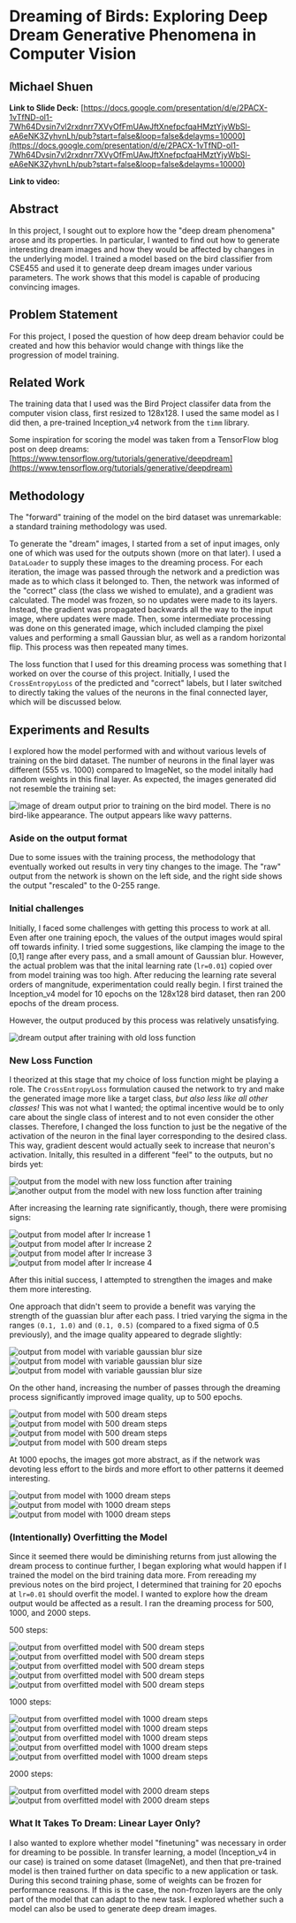 # Dreaming of Birds: Exploring Deep Dream Generative Phenomena in Computer Vision

## Michael Shuen

**Link to Slide Deck:** [https://docs.google.com/presentation/d/e/2PACX-1vTfND-ol1-7Wh64Dvsin7vl2rxdnrr7XVyOfFmUAwJftXnefpcfqaHMztYjyWbSl-eA6eNK3ZyhvnLh/pub?start=false&loop=false&delayms=10000](https://docs.google.com/presentation/d/e/2PACX-1vTfND-ol1-7Wh64Dvsin7vl2rxdnrr7XVyOfFmUAwJftXnefpcfqaHMztYjyWbSl-eA6eNK3ZyhvnLh/pub?start=false&loop=false&delayms=10000)

**Link to video:**

## Abstract

In this project, I sought out to explore how the "deep dream phenomena" arose and its properties. In particular, I wanted to find out how to generate interesting dream images and how they would be affected by changes in the underlying model. I trained a model based on the bird classifier from CSE455 and used it to generate deep dream images under various parameters. The work shows that this model is capable of producing convincing images.

## Problem Statement

For this project, I posed the question of how deep dream behavior could be created and how this behavior would change with things like the progression of model training.

## Related Work

The training data that I used was the Bird Project classifer data from the computer vision class, first resized to 128x128. I used the same model as I did then, a pre-trained Inception_v4 network from the `timm` library.

Some inspiration for scoring the model was taken from a TensorFlow blog post on deep dreams: [https://www.tensorflow.org/tutorials/generative/deepdream](https://www.tensorflow.org/tutorials/generative/deepdream)

## Methodology

The "forward" training of the model on the bird dataset was unremarkable: a standard training methodology was used.

To generate the "dream" images, I started from a set of input images, only one of which was used for the outputs shown (more on that later). I used a `DataLoader` to supply these images to the dreaming process. For each iteration, the image was passed through the network and a prediction was made as to which class it belonged to. Then, the network was informed of the "correct" class (the class we wished to emulate), and a gradient was calculated. The model was frozen, so no updates were made to its layers. Instead, the gradient was propagated backwards all the way to the input image, where updates were made. Then, some intermediate processing was done on this generated image, which included clamping the pixel values and performing a small Gaussian blur, as well as a random horizontal flip. This process was then repeated many times.

The loss function that I used for this dreaming process was something that I worked on over the course of this project. Initially, I used the `CrossEntropyLoss` of the predicted and "correct" labels, but I later switched to directly taking the values of the neurons in the final connected layer, which will be discussed below.

## Experiments and Results

I explored how the model performed with and without various levels of training on the bird dataset. The number of neurons in the final layer was different (555 vs. 1000) compared to ImageNet, so the model initally had random weights in this final layer. As expected, the images generated did not resemble the training set:

![image of dream output prior to training on the bird model. There is no bird-like appearance. The output appears like wavy patterns.](0-prelims/new-loss-without-negate-before-training.png)

### Aside on the output format

Due to some issues with the training process, the methodology that eventually worked out results in very tiny changes to the image. The "raw" output from the network is shown on the left side, and the right side shows the output "rescaled" to the 0-255 range.

### Initial challenges

Initially, I faced some challenges with getting this process to work at all. Even after one training epoch, the values of the output images would spiral off towards infinity. I tried some suggestions, like clamping the image to the [0,1] range after every pass, and a small amount of Gaussian blur. However, the actual problem was that the inital learning rate (`lr=0.01`) copied over from model training was too high. After reducing the learning rate several orders of mangnitude, experimentation could really begin. I first trained the Inception_v4 model for 10 epochs on the 128x128 bird dataset, then ran 200 epochs of the dream process.

However, the output produced by this process was relatively unsatisfying.

![dream output after training with old loss function](0-prelims/old-loss-after-train.png)

### New Loss Function

I theorized at this stage that my choice of loss function might be playing a role. The `CrossEntropyLoss` formulation caused the network to try and make the generated image more like a target class, *but also less like all other classes!* This was not what I wanted; the optimal incentive would be to only care about the single class of interest and to not even consider the other classes. Therefore, I changed the loss function to just be the negative of the activation of the neuron in the final layer corresponding to the desired class. This way, gradient descent would actually seek to increase that neuron's activation. Initally, this resulted in a different "feel" to the outputs, but no birds yet:

![output from the model with new loss function after training](0-prelims/new-loss-with-negate-after-training.png)
![another output from the model with new loss function after training](0-prelims/new-loss-with-negate-after-training-with-softmax.png)

After increasing the learning rate significantly, though, there were promising signs:

![output from model after lr increase 1](1-initial-success/1.png)
![output from model after lr increase 2](1-initial-success/2.png)
![output from model after lr increase 3](1-initial-success/3.png)
![output from model after lr increase 4](1-initial-success/4.png)

After this initial success, I attempted to strengthen the images and make them more interesting. 

One approach that didn't seem to provide a benefit was varying the strength of the guassian blur after each pass. I tried varying the sigma in the ranges `(0.1, 1.0)` and `(0.1, 0.5)` (compared to a fixed sigma of 0.5 previously), and the image quality appeared to degrade slightly:

![output from model with variable gaussian blur size](2-varying-gaussian-sigma/1.png)
![output from model with variable gaussian blur size](2-varying-gaussian-sigma/2.png)
![output from model with variable gaussian blur size](2-varying-gaussian-sigma/3.png)

On the other hand, increasing the number of passes through the dreaming process significantly improved image quality, up to 500 epochs.

![output from model with 500 dream steps](3-500-epochs/1.png)
![output from model with 500 dream steps](3-500-epochs/2.png)
![output from model with 500 dream steps](3-500-epochs/3.png)
![output from model with 500 dream steps](3-500-epochs/4.png)

At 1000 epochs, the images got more abstract, as if the network was devoting less effort to the birds and more effort to other patterns it deemed interesting.

![output from model with 1000 dream steps](4-1000-epochs/1.png)
![output from model with 1000 dream steps](4-1000-epochs/2.png)
![output from model with 1000 dream steps](4-1000-epochs/3.png)

### (Intentionally) Overfitting the Model

Since it seemed there would be diminishing returns from just allowing the dream process to continue further, I began exploring what would happen if I trained the model on the bird training data more. From rereading my previous notes on the bird project, I determined that training for 20 epochs at `lr=0.01` should overfit the model. I wanted to explore how the dream output would be affected as a result. I ran the dreaming process for 500, 1000, and 2000 steps.

500 steps:

![output from overfitted model with 500 dream steps](5-overfit-500-epochs/1.png)
![output from overfitted model with 500 dream steps](5-overfit-500-epochs/2.png)
![output from overfitted model with 500 dream steps](5-overfit-500-epochs/3.png)
![output from overfitted model with 500 dream steps](5-overfit-500-epochs/4.png)
![output from overfitted model with 500 dream steps](5-overfit-500-epochs/5.png)

1000 steps:

![output from overfitted model with 1000 dream steps](6-overfit-1000-epochs/1.png)
![output from overfitted model with 1000 dream steps](6-overfit-1000-epochs/2.png)
![output from overfitted model with 1000 dream steps](6-overfit-1000-epochs/3.png)
![output from overfitted model with 1000 dream steps](6-overfit-1000-epochs/4.png)
![output from overfitted model with 1000 dream steps](6-overfit-1000-epochs/5.png)

2000 steps:

![output from overfitted model with 2000 dream steps](7-overfit-2000-epochs/1.png)
![output from overfitted model with 2000 dream steps](7-overfit-2000-epochs/2.png)


### What It Takes To Dream: Linear Layer Only?

I also wanted to explore whether model "finetuning" was necessary in order for dreaming to be possible. In transfer learning, a model (Inception_v4 in our case) is trained on some dataset (ImageNet), and then that pre-trained model is then trained further on data specific to a new application or task. During this second training phase, some of weights can be frozen for performance reasons. If this is the case, the non-frozen layers are the only part of the model that can adapt to the new task. I explored whether such a model can also be used to generate deep dream images.
